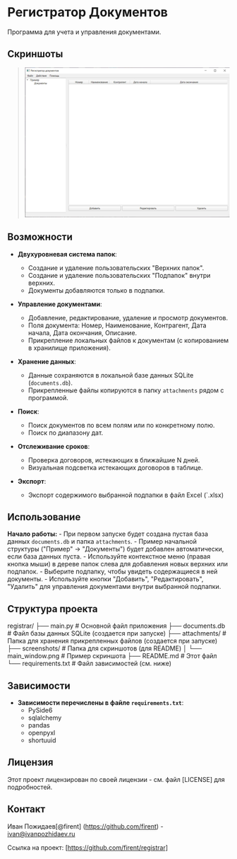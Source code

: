 # Регистратор Документов

Программа для учета и управления документами.

## Скриншоты

> ![Главное окно приложения](screenshots/registrator.png)

## Возможности

- **Двухуровневая система папок**:
  - Создание и удаление пользовательских "Верхних папок".
  - Создание и удаление пользовательских "Подпапок" внутри верхних.
  - Документы добавляются только в подпапки.
  
- **Управление документами**:
  - Добавление, редактирование, удаление и просмотр документов.
  - Поля документа: Номер, Наименование, Контрагент, Дата начала, Дата окончания, Описание.
  - Прикрепление локальных файлов к документам (с копированием в хранилище приложения).

- **Хранение данных**:
  - Данные сохраняются в локальной базе данных SQLite (`documents.db`).
  - Прикрепленные файлы копируются в папку `attachments` рядом с программой.

- **Поиск**:
  - Поиск документов по всем полям или по конкретному полю.
  - Поиск по диапазону дат.

- **Отслеживание сроков**:
  - Проверка договоров, истекающих в ближайшие N дней.
  - Визуальная подсветка истекающих договоров в таблице.

- **Экспорт**:
  - Экспорт содержимого выбранной подпапки в файл Excel (`.xlsx)

## Использование

**Начало работы:**
    - При первом запуске будет создана пустая база данных `documents.db` и папка `attachments`.
    - Пример начальной структуры ("Пример" -> "Документы") будет добавлен автоматически, если база данных пуста.
    - Используйте контекстное меню (правая кнопка мыши) в дереве папок слева для добавления новых верхних или подпапок.
    - Выберите подпапку, чтобы увидеть содержащиеся в ней документы.
    - Используйте кнопки "Добавить", "Редактировать", "Удалить" для управления документами внутри выбранной подпапки.

## Структура проекта

registrar/
├── main.py # Основной файл приложения
├── documents.db # Файл базы данных SQLite (создается при запуске)
├── attachments/ # Папка для хранения прикрепленных файлов (создается при запуске)
├── screenshots/ # Папка для скриншотов (для README)
│ └── main_window.png # Пример скриншота
├── README.md # Этот файл
└── requirements.txt # Файл зависимостей (см. ниже)

## Зависимости

- **Зависимости перечислены в файле `requirements.txt`**:
  - PySide6
  - sqlalchemy
  - pandas
  - openpyxl
  - shortuuid

## Лицензия

Этот проект лицензирован по своей лицензии - см. файл [LICENSE] для подробностей.

## Контакт

Иван Пожидаев[@firent] (<https://github.com/firent>) - <ivan@ivanpozhidaev.ru>

Ссылка на проект: [https://github.com/firent/registrar]
